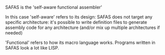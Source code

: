 SAFAS is the 'self-aware functional assembler'

In this case 'self-aware' refers to its design: SAFAS does not target any specific
architecture: it's possible to write definition files to generate assembly code for
any architecture (and/or mix up multiple architectures if needed)

'Functional' refers to how its macro language works. Programs written in SAFAS look
a lot like LISP.

